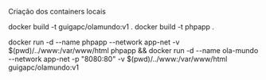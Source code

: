 Criação dos containers locais 

docker build -t guigapc/olamundo:v1 .
docker build -t phpapp .

docker run -d --name phpapp --network app-net -v $(pwd)/../www:/var/www/html phpapp && docker run -d --name ola-mundo --network app-net -p "8080:80" -v $(pwd)/../www:/var/www/html guigapc/olamundo:v1
